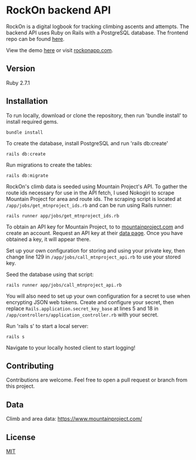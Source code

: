 # RockOn backend API

RockOn is a digital logbook for tracking climbing ascents and attempts. The backend API uses Ruby on Rails with a PostgreSQL database. The frontend repo can be found [here](https://github.com/dianakw8591/rockon-client).

View the demo [here](https://www.youtube.com/watch?v=WjnEPfqLNiI) or visit [rockonapp.com](http://rockonapp.com).

## Version

Ruby 2.7.1

## Installation

  To run locally, download or clone the repository, then run 'bundle install' to install required gems.
  ```
  bundle install
  ```
  To create the database, install PostgreSQL and run 'rails db:create'
  ```
  rails db:create
  ```
  Run migrations to create the tables:
  ```
  rails db:migrate
  ```
  RockOn's climb data is seeded using Mountain Project's API. To gather the route ids necessary for use in the API fetch, I used Nokogiri to scrape Mountain Project for area and route ids. The scraping script is located at `/app/jobs/get_mtnproject_ids.rb` and can be run using Rails runner:
  ```
  rails runner app/jobs/get_mtnproject_ids.rb
  ```
  To obtain an API key for Mountain Project, to to [mountainproject.com](https://www.mountainproject.com/) and create an account. Request an API key at their [data page](https://www.mountainproject.com/data). Once you have obtained a key, it will appear there.

  Set up your own configuration for storing and using your private key, then change line 129 in `/app/jobs/call_mtnproject_api.rb` to use your stored key.

  Seed the database using that script:
  ```
  rails runner app/jobs/call_mtnproject_api.rb
  ```
  You will also need to set up your own configuration for a secret to use when encrypting JSON web tokens. Create and configure your secret, then replace `Rails.application.secret_key_base` at lines 5 and 18 in `/app/controllers/application_controller.rb` with your secret.
  
  Run 'rails s' to start a local server:
  ```
  rails s
  ```
  Navigate to your locally hosted client to start logging!

## Contributing

Contributions are welcome. Feel free to open a pull request or branch from this project.

## Data

Climb and area data: https://www.mountainproject.com/

## License

[MIT](https://choosealicense.com/licenses/mit/)



